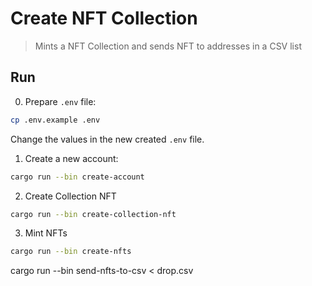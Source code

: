 # Create NFT Collection

> Mints a NFT Collection and sends NFT to addresses in a CSV list

## Run

0. Prepare `.env` file:
```bash
cp .env.example .env
```
Change the values in the new created `.env` file.

1. Create a new account:

```bash
cargo run --bin create-account
```

2. Create Collection NFT

```bash
cargo run --bin create-collection-nft
```

3. Mint NFTs

```bash
cargo run --bin create-nfts
```


cargo run --bin send-nfts-to-csv < drop.csv